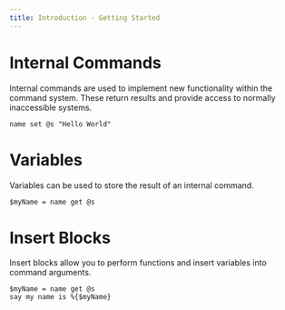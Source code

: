 ```yaml
---
title: Introduction - Getting Started
---
```


# Internal Commands

Internal commands are used to implement new functionality within the command system. These return results and provide access to normally inaccessible systems.

```
name set @s "Hello World"
```

# Variables

Variables can be used to store the result of an internal command.

```
$myName = name get @s
```

# Insert Blocks

Insert blocks allow you to perform functions and insert variables into command arguments.

```
$myName = name get @s
say my name is %{$myName}
```